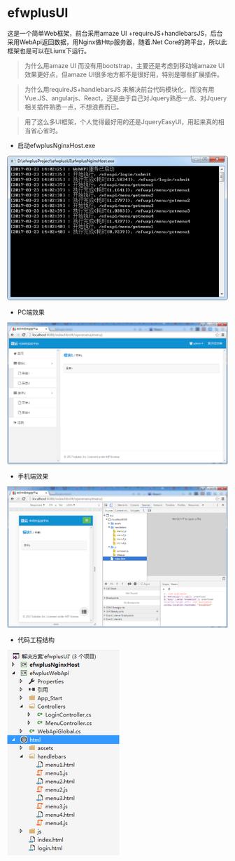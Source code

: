 # efwplusUI
这是一个简单Web框架，前台采用amaze UI +requireJS+handlebarsJS，后台采用WebApi返回数据，用Nginx做Http服务器，随着.Net Core的跨平台，所以此框架也是可以在Liunx下运行。

> 为什么用amaze UI 而没有用bootstrap，主要还是考虑到移动端amaze UI效果更好点，但amaze UI很多地方都不是很好用，特别是哪些扩展插件。

> 为什么用requireJS+handlebarsJS 来解决前台代码模块化，而没有用Vue.JS、angularjs、React，还是由于自己对Jquery熟悉一点、对Jquery相关插件熟悉一点，不想浪费而已。

> 用了这么多UI框架，个人觉得最好用的还是JqueryEasyUI，用起来真的相当省心省时。

* 启动efwplusNginxHost.exe

![image](Docs/images/QQ截图20170323140359.png)

* PC端效果

![image](Docs/images/QQ截图20170323140443.png)

* 手机端效果

![image](Docs/images/QQ截图20170323140535.png)

* 代码工程结构

![image](Docs/images/QQ截图20170323140720.png)